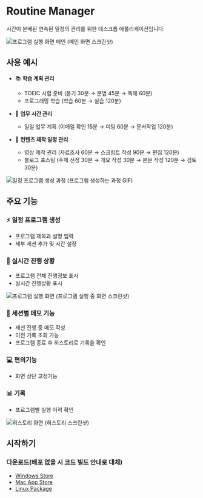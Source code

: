 # Routine Manager

시간이 분배된 연속된 일정의 관리를 위한 데스크톱 애플리케이션입니다.

![프로그램 실행 화면 메인](/assets/images/main_screen.png) (메인 화면 스크린샷)

## 사용 예시

- 📚 **학습 계획 관리**
  - TOEIC 시험 준비 (듣기 30분 → 문법 45분 → 독해 60분)
  - 프로그래밍 학습 (학습 60분 → 실습 120분)
  
- 🎯 **업무 시간 관리**
  - 일일 업무 계획 (이메일 확인 15분 → 미팅 60분 → 문서작업 120분)
  
- 📝 **컨텐츠 제작 일정 관리**
  - 영상 제작 관리 (자료조사 60분 → 스크립트 작성 90분 → 편집 120분)
  - 블로그 포스팅 (주제 선정 30분 → 개요 작성 30분 → 본문 작성 120분 → 검토 30분)


![일정 프로그램 생성 과정](/assets/images/create_program.gif) (프로그램 생성하는 과정 GIF)

## 주요 기능

### ⚡ 일정 프로그램 생성
- 프로그램 제목과 설명 입력
- 세부 세션 추가 및 시간 설정

### 🎯 실시간 진행 상황
- 프로그램 전체 진행정보 표시
- 실시간 진행상황 표시

![프로그램 실행 화면](/assets/images/running_program.png) (프로그램 실행 중 화면 스크린샷)

### 📝 세션별 메모 기능
- 세션 진행 중 메모 작성
- 이전 기록 조회 가능
- 프로그램 종료 후 히스토리로 기록을 확인

### 💻 편의기능
- 화면 상단 고정기능

### 📊 기록
- 프로그램별 실행 이력 확인

![히스토리 화면](/assets/images/statistics.png) (히스토리 스크린샷)

## 시작하기

### 다운로드(배포 없을 시 코드 빌드 안내로 대체)
- [Windows Store](링크)
- [Mac App Store](링크)
- [Linux Package](링크)